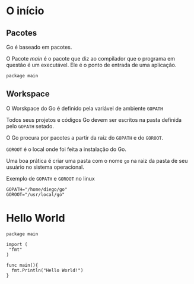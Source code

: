 # O início

## Pacotes
Go é baseado em pacotes.

O Pacote *main* é o pacote que diz ao compilador que o programa em questão é um executável. Ele é o ponto de entrada de uma aplicação.

```golang
package main
```

## Workspace

O Worskpace do Go é definido pela variável de ambiente ```GOPATH```

Todos seus projetos e códigos Go devem ser escritos na pasta definida pelo ```GOPATH``` setado.

O Go procura por pacotes a partir da raiz do ```GOPATH``` e do ```GOROOT```.

```GOROOT``` é o local onde foi feita a  instalação do Go.

Uma boa prática é criar uma pasta com o nome ```go``` na raiz da pasta de seu usuário no sistema operacional.

Exemplo de ```GOPATH``` e ```GOROOT``` no linux
```
GOPATH="/home/diego/go"
GOROOT="/usr/local/go"
```

# Hello World

```golang
package main

import (
 "fmt"
)

func main(){
  fmt.Println("Hello World!")
}
```

